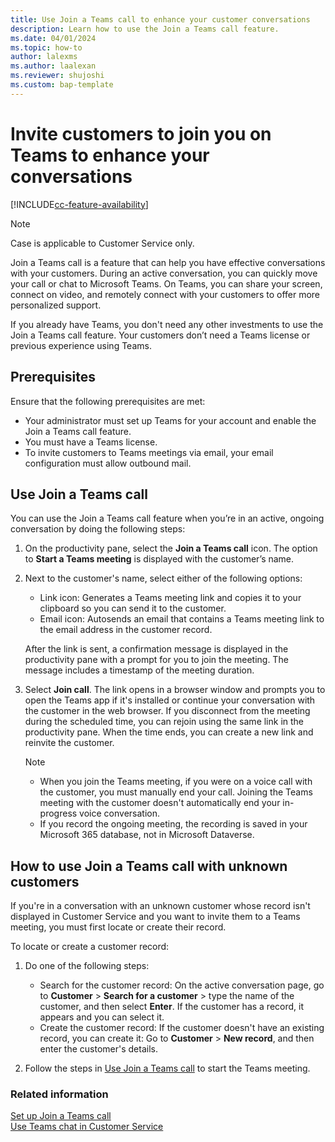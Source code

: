 ```yaml
---
title: Use Join a Teams call to enhance your customer conversations
description: Learn how to use the Join a Teams call feature.
ms.date: 04/01/2024
ms.topic: how-to
author: lalexms
ms.author: laalexan
ms.reviewer: shujoshi
ms.custom: bap-template
---
```


# Invite customers to join you on Teams to enhance your conversations

[!INCLUDE[cc-feature-availability](../../includes/cc-feature-availability.md)]

> [!NOTE]
> Case is applicable to Customer Service only.


Join a Teams call is a feature that can help you have effective conversations with your customers. During an active conversation, you can quickly move your call or chat to Microsoft Teams. On Teams, you can share your screen, connect on video, and remotely connect with your customers to offer more personalized support. 

If you already have Teams, you don't need any other investments to use the Join a Teams call feature. Your customers don’t need a Teams license or previous experience using Teams.

## Prerequisites

Ensure that the following prerequisites are met:

- Your administrator must set up Teams for your account and enable the Join a Teams call feature.
- You must have a Teams license.
- To invite customers to Teams meetings via email, your email configuration must allow outbound mail.

## Use Join a Teams call

You can use the Join a Teams call feature when you’re in an active, ongoing conversation by doing the following steps:

1.	On the productivity pane, select the **Join a Teams call** icon. The option to **Start a Teams meeting** is displayed with the customer’s name.

2.	Next to the customer's name, select either of the following options:
    - Link icon: Generates a Teams meeting link and copies it to your clipboard so you can send it to the customer.
    - Email icon: Autosends an email that contains a Teams meeting link to the email address in the customer record.

    After the link is sent, a confirmation message is displayed in the productivity pane with a prompt for you to join the meeting. The message includes a timestamp of the meeting duration.

3. Select **Join call**. The link opens in a browser window and prompts you to open the Teams app if it's installed or continue your conversation with the customer in the web browser. If you disconnect from the meeting during the scheduled time, you can rejoin using the same link in the productivity pane. When the time ends, you can create a new link and reinvite the customer.

    > [!Note]
    > - When you join the Teams meeting, if you were on a voice call with the customer, you must manually end your call. Joining the Teams meeting with the customer doesn't automatically end your in-progress voice conversation.
    > - If you record the ongoing meeting, the recording is saved in your Microsoft 365 database, not in Microsoft Dataverse.
    
## How to use Join a Teams call with unknown customers

If you're in a conversation with an unknown customer whose record isn't displayed in Customer Service and you want to invite them to a Teams meeting, you must first locate or create their record.

To locate or create a customer record:

1. Do one of the following steps:
   - Search for the customer record: On the active conversation page, go to **Customer** > **Search for a customer** > type the name of the customer, and then select **Enter**. If the customer has a record, it appears and you can select it.
   - Create the customer record: If the customer doesn't have an existing record, you can create it: Go to **Customer** > **New record**, and then enter the customer's details.
     
2. Follow the steps in [Use Join a Teams call](#use-join-a-teams-call) to start the Teams meeting.

### Related information

[Set up Join a Teams call](../administer/set-up-join-a-teams-call.md) <br>
[Use Teams chat in Customer Service](use-teams-chat.md)
